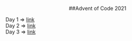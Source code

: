 <p align="center">
##Advent of Code 2021

Day 1 => [link](https://github.com/TmsC21/adventofcode-2021/blob/day_1/src/Main.java)<br/>
Day 2 => [link](https://github.com/TmsC21/adventofcode-2021/blob/day_2/src/Main.java)<br/>
Day 3 => [link](https://github.com/TmsC21/adventofcode-2021/blob/day_3/src/Main.java)<br/>
</p>

